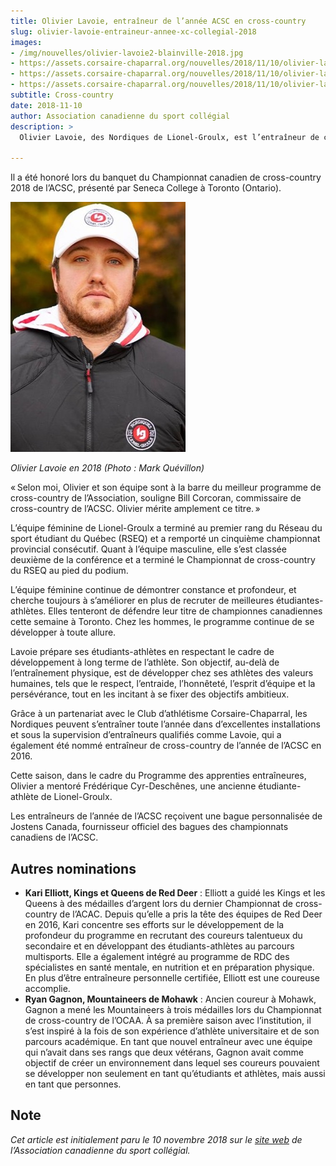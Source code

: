 ```yaml
---
title: Olivier Lavoie, entraîneur de l’année ACSC en cross-country
slug: olivier-lavoie-entraineur-annee-xc-collegial-2018
images:
- /img/nouvelles/olivier-lavoie2-blainville-2018.jpg
- https://assets.corsaire-chaparral.org/nouvelles/2018/11/10/olivier-lavoie-entraineur-annee-xc-collegial-2018/olivier-lavoie-blainville-2018.jpg
- https://assets.corsaire-chaparral.org/nouvelles/2018/11/10/olivier-lavoie-entraineur-annee-xc-collegial-2018/olivier-lavoie3-blainville-2018.jpg
- https://assets.corsaire-chaparral.org/nouvelles/2018/11/10/olivier-lavoie-entraineur-annee-xc-collegial-2018/olivier-lavoie-xc-2018.jpg
subtitle: Cross-country
date: 2018-11-10
author: Association canadienne du sport collégial
description: >
  Olivier Lavoie, des Nordiques de Lionel-Groulx, est l’entraîneur de cross-country de l’année de l’Association canadienne du sport collégial (ACSC).

---
```


Il a été honoré lors du banquet du Championnat canadien de cross-country 2018 de l’ACSC, présenté par Seneca College à Toronto (Ontario).

![Olivier Lavoie en 2018 (Photo : Mark Quévillon)](olivier-lavoie-xc-2018.jpg)

_Olivier Lavoie en 2018 (Photo : Mark Quévillon)_

« Selon moi, Olivier et son équipe sont à la barre du meilleur programme de cross-country de l’Association, souligne Bill Corcoran, commissaire de cross-country de l’ACSC. Olivier mérite amplement ce titre. »

L’équipe féminine de Lionel-Groulx a terminé au premier rang du Réseau du sport étudiant du Québec (RSEQ) et a remporté un cinquième championnat provincial consécutif. Quant à l’équipe masculine, elle s’est classée deuxième de la conférence et a terminé le Championnat de cross-country du RSEQ au pied du podium.

L’équipe féminine continue de démontrer constance et profondeur, et cherche toujours à s’améliorer en plus de recruter de meilleures étudiantes-athlètes. Elles tenteront de défendre leur titre de championnes canadiennes cette semaine à Toronto. Chez les hommes, le programme continue de se développer à toute allure.

Lavoie prépare ses étudiants-athlètes en respectant le cadre de développement à long terme de l’athlète. Son objectif, au-delà de l’entraînement physique, est de développer chez ses athlètes des valeurs humaines, tels que le respect, l’entraide, l’honnêteté, l’esprit d’équipe et la persévérance, tout en les incitant à se fixer des objectifs ambitieux.

Grâce à un partenariat avec le Club d’athlétisme Corsaire-Chaparral, les Nordiques peuvent s’entraîner toute l’année dans d’excellentes installations et sous la supervision d’entraîneurs qualifiés comme Lavoie, qui a également été nommé entraîneur de cross-country de l’année de l’ACSC en 2016.

Cette saison, dans le cadre du Programme des apprenties entraîneures, Olivier a mentoré Frédérique Cyr-Deschênes, une ancienne étudiante-athlète de Lionel-Groulx.

Les entraîneurs de l’année de l’ACSC reçoivent une bague personnalisée de Jostens Canada, fournisseur officiel des bagues des championnats canadiens de l’ACSC.

## Autres nominations

* **Kari Elliott, Kings et Queens de Red Deer** : Elliott a guidé les Kings et les Queens à des médailles d’argent lors du dernier Championnat de cross-country de l’ACAC. Depuis qu’elle a pris la tête des équipes de Red Deer en 2016, Kari concentre ses efforts sur le développement de la profondeur du programme en recrutant des coureurs talentueux du secondaire et en développant des étudiants-athlètes au parcours multisports. Elle a également intégré au programme de RDC des spécialistes en santé mentale, en nutrition et en préparation physique. En plus d’être entraîneure personnelle certifiée, Elliott est une coureuse accomplie.
* **Ryan Gagnon, Mountaineers de Mohawk** :  Ancien coureur à Mohawk, Gagnon a mené les Mountaineers à trois médailles lors du Championnat de cross-country de l’OCAA. À sa première saison avec l’institution, il s’est inspiré à la fois de son expérience d’athlète universitaire et de son parcours académique. En tant que nouvel entraîneur avec une équipe qui n’avait dans ses rangs que deux vétérans, Gagnon avait comme objectif de créer un environnement dans lequel ses coureurs pouvaient se développer non seulement en tant qu’étudiants et athlètes, mais aussi en tant que personnes.


## Note
*Cet article est initialement paru le 10 novembre 2018 sur le [site web](http://acsc.ccaa.ca/sports/xc/2018-19/releases/xc_entraineur) de l’Association canadienne du sport collégial.*
